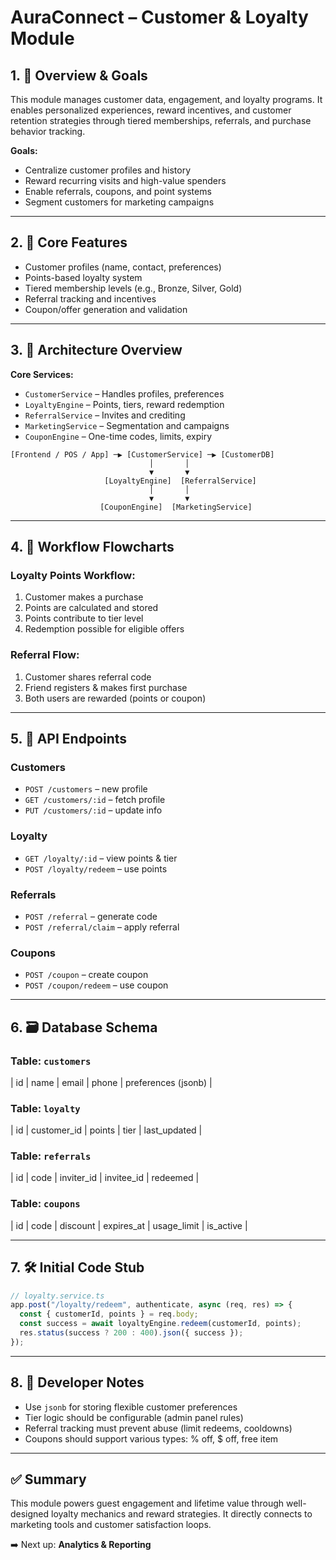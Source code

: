 # AuraConnect – Customer & Loyalty Module

## 1. 🎯 Overview & Goals

This module manages customer data, engagement, and loyalty programs. It enables personalized experiences, reward incentives, and customer retention strategies through tiered memberships, referrals, and purchase behavior tracking.

**Goals:**

- Centralize customer profiles and history
- Reward recurring visits and high-value spenders
- Enable referrals, coupons, and point systems
- Segment customers for marketing campaigns

---

## 2. 👤 Core Features

- Customer profiles (name, contact, preferences)
- Points-based loyalty system
- Tiered membership levels (e.g., Bronze, Silver, Gold)
- Referral tracking and incentives
- Coupon/offer generation and validation

---

## 3. 🧱 Architecture Overview

**Core Services:**

- `CustomerService` – Handles profiles, preferences
- `LoyaltyEngine` – Points, tiers, reward redemption
- `ReferralService` – Invites and crediting
- `MarketingService` – Segmentation and campaigns
- `CouponEngine` – One-time codes, limits, expiry

```
[Frontend / POS / App] ─▶ [CustomerService] ─▶ [CustomerDB]
                               │       │
                               ▼       ▼
                     [LoyaltyEngine]  [ReferralService]
                               │       │
                               ▼       ▼
                    [CouponEngine]  [MarketingService]
```

---

## 4. 🔄 Workflow Flowcharts

### Loyalty Points Workflow:

1. Customer makes a purchase
2. Points are calculated and stored
3. Points contribute to tier level
4. Redemption possible for eligible offers

### Referral Flow:

1. Customer shares referral code
2. Friend registers & makes first purchase
3. Both users are rewarded (points or coupon)

---

## 5. 📡 API Endpoints

### Customers

- `POST /customers` – new profile
- `GET /customers/:id` – fetch profile
- `PUT /customers/:id` – update info

### Loyalty

- `GET /loyalty/:id` – view points & tier
- `POST /loyalty/redeem` – use points

### Referrals

- `POST /referral` – generate code
- `POST /referral/claim` – apply referral

### Coupons

- `POST /coupon` – create coupon
- `POST /coupon/redeem` – use coupon

---

## 6. 🗃️ Database Schema

### Table: `customers`

\| id | name | email | phone | preferences (jsonb) |

### Table: `loyalty`

\| id | customer\_id | points | tier | last\_updated |

### Table: `referrals`

\| id | code | inviter\_id | invitee\_id | redeemed |

### Table: `coupons`

\| id | code | discount | expires\_at | usage\_limit | is\_active |

---

## 7. 🛠️ Initial Code Stub

```ts
// loyalty.service.ts
app.post("/loyalty/redeem", authenticate, async (req, res) => {
  const { customerId, points } = req.body;
  const success = await loyaltyEngine.redeem(customerId, points);
  res.status(success ? 200 : 400).json({ success });
});
```

---

## 8. 📘 Developer Notes

- Use `jsonb` for storing flexible customer preferences
- Tier logic should be configurable (admin panel rules)
- Referral tracking must prevent abuse (limit redeems, cooldowns)
- Coupons should support various types: % off, \$ off, free item

---

## ✅ Summary

This module powers guest engagement and lifetime value through well-designed loyalty mechanics and reward strategies. It directly connects to marketing tools and customer satisfaction loops.

➡️ Next up: **Analytics & Reporting**

